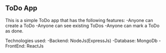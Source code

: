 ## ToDo App

This is a simple ToDo app that has the following features:
-Anyone can create a ToDo
-Anyone can see existing ToDos
-Anyone can mark a ToDo as done.

Technologies used:
-Backend: NodeJs(ExpressJs)
-Database: MongoDb
-FrontEnd: ReactJs

